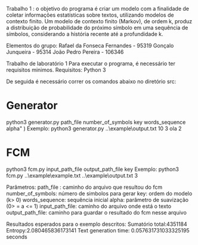 Trabalho 1 : o objetivo do programa é criar um modelo com a finalidade de coletar informações estatísticas sobre textos, utilizando modelos de contexto finito.
Um modelo de contexto finito (Markov), de ordem k, produz a distribuição de probabilidade do próximo símbolo em uma sequência de símbolos, considerando a história recente até a profundidade k.

Elementos do grupo:
Rafael da Fonseca Fernandes - 95319
Gonçalo Junqueira - 95314
João Pedro Pereira - 106346


Trabalho de laboratório 1
Para executar o programa, é necessário ter requisitos minimos.
Requisitos: Python 3

De seguida é necessário correr os comandos abaixo no diretório src:

# Generator
python3 generator.py path_file number_of_symbols key words_sequence alpha" )
Exemplo: python3 generator.py ..\example\output.txt 10 3 ola 2

# FCM
python3 fcm.py input_path_file output_path_file key
Exemplo: python3 fcm.py ..\example\example.txt ..\example\output.txt 3

Parâmetros:
path_file : caminho do arquivo que resultou do fcm
number_of_symbols: número de simbolos para gerar
key: ordem do modelo (k> 0)
words_sequence: sequência inicial
alpha: parâmetro de suavização (0> = a <= 1)
input_path_file: caminho do arquivo onde está o texto
output_path_file: caminho para guardar o resultado do fcm nesse arquivo

Resultados esperados para o exemplo descritos:
Sumatório total:4351184
Entropy:2.080465836173141
Text generation time: 0.057631731033325195 seconds
